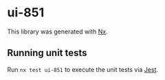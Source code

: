 # ui-851

This library was generated with [Nx](https://nx.dev).

## Running unit tests

Run `nx test ui-851` to execute the unit tests via [Jest](https://jestjs.io).
